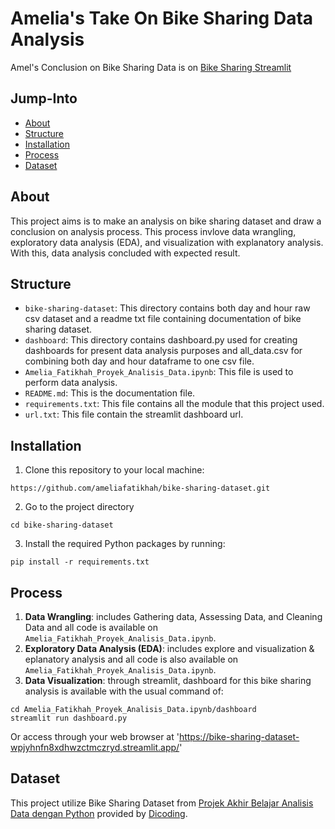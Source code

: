 # Amelia's Take On Bike Sharing Data Analysis
Amel's Conclusion on Bike Sharing Data is on [Bike Sharing Streamlit](https://bike-sharing-dataset-wpjyhnfn8xdhwzctmczryd.streamlit.app/)

## Jump-Into
- [About](#About)
- [Structure](#Structure)
- [Installation](#Installation)
- [Process](#Process)
- [Dataset](#Dataset)

## About
This project aims is to make an analysis on bike sharing dataset and draw a conclusion on analysis process. This process invlove data wrangling, exploratory data analysis (EDA), and visualization with explanatory analysis. With this, data analysis concluded with expected result.

## Structure
- ```bike-sharing-dataset```: This directory contains both day and hour raw csv dataset and a readme txt file containing documentation of bike sharing dataset.
- ```dashboard```: This directory contains dashboard.py used for creating dashboards for present data analysis purposes and all_data.csv for combining both day and hour dataframe to one csv file.
- ```Amelia_Fatikhah_Proyek_Analisis_Data.ipynb```: This file is used to perform data analysis.
- ```README.md```: This is the documentation file.
- ```requirements.txt```: This file contains all the module that this project used.
- ```url.txt```: This file contain the streamlit dashboard url.

## Installation
1. Clone this repository to your local machine:
```
https://github.com/ameliafatikhah/bike-sharing-dataset.git
```
2. Go to the project directory
```
cd bike-sharing-dataset
```
3. Install the required Python packages by running:
```
pip install -r requirements.txt
```

## Process
1. **Data Wrangling**: includes Gathering data, Assessing Data, and Cleaning Data and all code is available on ```Amelia_Fatikhah_Proyek_Analisis_Data.ipynb```.
2. **Exploratory Data Analysis (EDA)**: includes explore and visualization & eplanatory analysis and all code is also available on ```Amelia_Fatikhah_Proyek_Analisis_Data.ipynb```.
3.  **Data Visualization**: through streamlit, dashboard for this bike sharing analysis is available with the usual command of:
```
cd Amelia_Fatikhah_Proyek_Analisis_Data.ipynb/dashboard
streamlit run dashboard.py
```
Or access through your web browser at 'https://bike-sharing-dataset-wpjyhnfn8xdhwzctmczryd.streamlit.app/'

## Dataset
This project utilize Bike Sharing Dataset from [Projek Akhir Belajar Analisis Data dengan Python](https://www.kaggle.com/datasets/lakshmi25npathi/bike-sharing-dataset) provided by [Dicoding](https://www.dicoding.com/).
